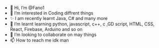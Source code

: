 - 👋 Hi, I’m @Fano1
- 👀 I’m interested in Coding diffrent things
- ✨ I am recently learnt Java, C# and many more
- 🌱 I’m learnt learning python, javascript, c++, c ,GD script, HTML, CSS, React, Firebase, Arduino and so on
- 💞️ I’m looking to collaborate on may things
- 📫 How to reach me idk man

<!---
Fano1/Fano1 is a ✨ special ✨ repository because its `README.md` (this file) appears on your GitHub profile.
You can click the Preview link to take a look at your changes.
--->
